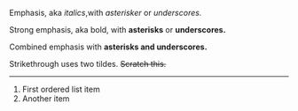 Emphasis, aka *italics*,with *asterisker* or *underscores.*

Strong emphasis, aka bold, with **asterisks** or **underscores.**

Combined emphasis with **asterisks and underscores.**

Strikethrough uses two tildes. ~~Scratch this.~~

---
1. First ordered list item
2. Another item
